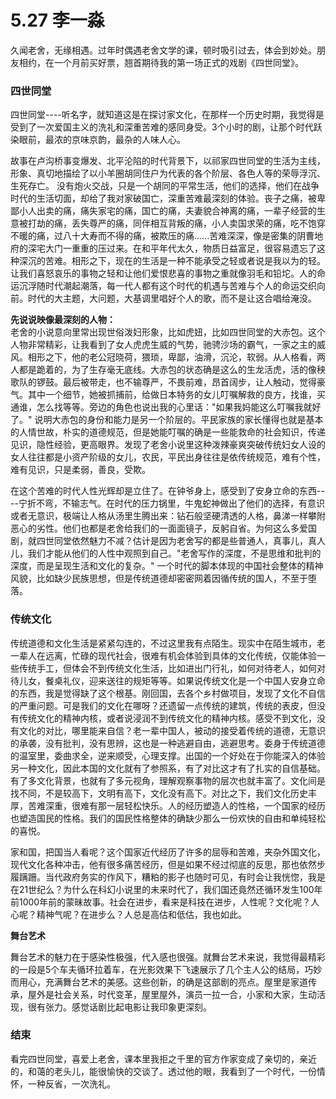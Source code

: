 # 5.27 李一淼

久闻老舍，无缘相遇。过年时偶遇老舍文学的课，顿时吸引过去，体会到妙处。朋友相约，在一个月前买好票，翘首期待我的第一场正式的戏剧《四世同堂》。

### 四世同堂

四世同堂----听名字，就知道这是在探讨家文化，在那样一个历史时期，我觉得是受到了一次爱国主义的洗礼和深重苦难的感同身受。3个小时的剧，让那个时代跃染眼前，最浓的京味京韵，最杂的人味人心。

故事在卢沟桥事变爆发、北平沦陷的时代背景下，以祁家四世同堂的生活为主线，形象、真切地描绘了以小羊圈胡同住户为代表的各个阶层、各色人等的荣辱浮沉、生死存亡。 没有炮火交战，只是一个胡同的平常生活，他们的选择，他们在战争时代的生活切面，却给了我对家破国亡，深重苦难最深刻的体验。丧子之痛，被卑鄙小人出卖的痛，痛失家宅的痛，国亡的痛，夫妻貌合神离的痛，一辈子经营的生意被打劫的痛，丢失尊严的痛，同伴相互背叛的痛，小人卖国求荣的痛，吃不饱穿不暖的痛，过八十大寿而不得的痛，被欺压的痛......苦难深深，像是密集的阴曹地府的深宅大门一重重的压过来。在和平年代太久，物质日益富足，很容易遗忘了这种深沉的苦难。相形之下，现在的生活是一种不能承受之轻或者说是我以为的轻。让我们喜怒哀乐的事物之轻和让他们爱恨悲喜的事物之重就像羽毛和铅坨。人的命运沉浮随时代潮起潮落，每一代人都有这个时代的机遇与苦难与个人的命运交织向前。时代的大主题，大问题，大基调里唱好个人的歌，而不是让这合唱给淹没。

**先说说映像最深刻的人物：**  
老舍的小说意向里常出现世俗泼妇形象，比如虎妞，比如四世同堂的大赤包。这个人物非常精彩，让我看到了女人虎虎生威的气势，驰骋沙场的霸气，一家之主的威风。相形之下，他的老公冠晓荷，猥琐，卑鄙，油滑，沉沦，软弱。从人格看，两人都是跪着的，为了生存毫无底线。大赤包的状态确是这么的生龙活虎，活的像秧歌队的锣鼓。最后被带走，也不输尊严，不畏前难，昂首阔步，让人触动，觉得豪气。其中一个细节，她被抓捕前，给做日本特务的女儿叮嘱解救的良方，找谁，买通谁，怎么找等等。旁边的角色也说出我的心里话："如果我妈能这么叮嘱我就好了。" 说明大赤包的身份和能力是另一个阶层的。平民家族的家长懂得也就是基本的人情世故，朴实的道德规范，但是她能叮嘱的确是一些能救命的社会知识，传递见识，隐性经验，更高眼界。发现了老舍小说里这种泼辣豪爽突破传统妇女人设的女人往往都是小资产阶级的女儿，农民，平民出身往往是依传统规范，难有个性，难有见识，只是柔弱，善良，受欺。

在这个苦难的时代人性光辉却是立住了。在钟爷身上，感受到了安身立命的东西----宁折不弯，不输志气。在时代的压力锅里，牛鬼蛇神做出了他们的选择，有意识或者无意识，极端让人格从汤里生腾出来：钻石般坚硬清透的人格，鼻涕一样攀附恶心的劣性。他们也都是老舍给我们的一面面镜子，反躬自省。为何这么多爱国剧，就四世同堂依然魅力不减？估计是因为老舍写的都是些普通人，真事儿，真人儿，我们才能从他们的人性中观照到自己。"老舍写作的深度，不是思维和批判的深度，而是呈现生活和文化的复杂。" 一个时代的脚本体现的中国社会整体的精神风貌，比如缺少民族思想，但是传统道德却密密网着因循传统的国人，不至于堕落。

### 传统文化

传统道德和文化生活是紧紧勾连的，不过这里我有点陌生。现实中在陌生城市，老一辈人在远离，忙碌的现代社会，很难有机会体验到具体的文化传统，仅能体验一些传统手工，但体会不到传统文化生活，比如进出门行礼，如何对待老人，如何对待儿女，餐桌礼仪，迎来送往的规矩等等。如果说传统文化是一个中国人安身立命的东西，我是觉得缺了这个根基。刚回国，去各个乡村做项目，发现了文化不自信的严重问题。可是我们的文化在哪呀？还遗留一点传统的建筑，传统的表皮，但没有传统文化的精神内核，或者说浸润不到传统文化的精神内核。感受不到文化，没有文化的对比，哪里能来自信？老一辈中国人，被动的接受着传统的道德，无意识的承袭，没有批判，没有思辨，这也是一种逃避自由，逃避思考。委身于传统道德的温室里，委曲求全，逆来顺受，心理支撑。出国的一个好处在于你能深入的体验另一种文化，因此本国的文化就有了参照系，有了对比这才有了扎实的自信基础。有了多文化背景，也就有了多元视角，理解观察事物的层次也就丰富了。文化间是找不同，不是较高下，文明有高下，文化没有高下。对比之下，我们文化历史丰厚，苦难深重，很难有那一层轻松快乐。人的经历塑造人的性格，一个国家的经历也塑造国民的性格。我们的国民性格整体的确缺少那么一份欢快的自由和单纯轻松的喜悦。

家和国，把国当人看呢？这个国家近代经历了许多的屈辱和苦难，夹杂外国文化，现代文化各种冲击，他有很多痛苦经历，但是如果不经过彻底的反思，那也依然步履蹒跚。当代政府务实的作风下，糟粕的影子也随时可见，有时会让我恍惚，我是在21世纪么？为什么在科幻小说里的未来时代了，我们国还竟然还循环发生100年前1000年前的蒙昧故事。社会在进步，看来是科技在进步，人性呢？文化呢？人心呢？精神气呢？在进步么？人总是高估和低估，我也如此。  
  
**舞台艺术**

舞台艺术的魅力在于感染性极强，代入感也很强。就舞台艺术来说，我觉得最精彩的一段是5个车夫循环拉着车，在光影效果下飞速展示了几个主人公的结局，巧妙而用心，充满舞台艺术的美感。这些创新，的确是这部剧的亮点。屋里是家道传承，屋外是社会关系，时代变革，屋里屋外，演员一拉一合，小家和大家，生动活现，很有张力。感觉话剧比起电影让我印象更深刻。

### 结束

看完四世同堂，喜爱上老舍，课本里我拒之千里的官方作家变成了亲切的，亲近的，和蔼的老头儿，能很愉快的交谈了。透过他的眼，我看到了一个时代，一份情怀，一种反省，一次洗礼。


